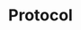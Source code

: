 ---
layout: sdk.html.hbs
title: Protocol
description: Protocols objects documentation
order: 500
---